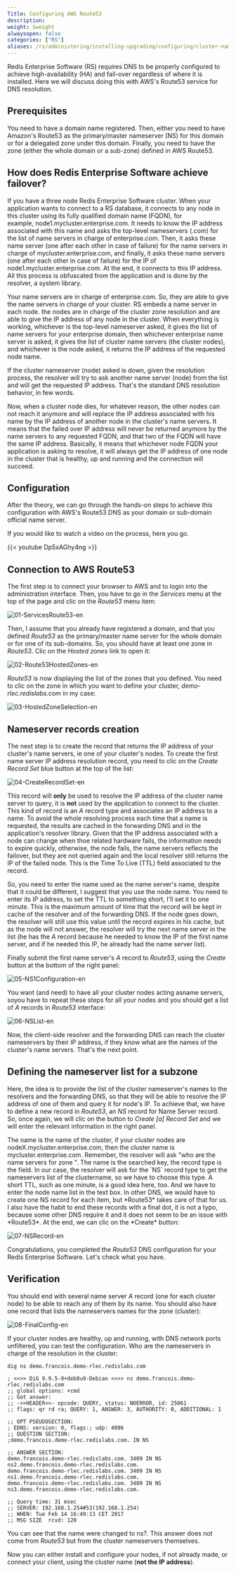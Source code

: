```yaml
---
Title: Configuring AWS Route53
description:
weight: $weight
alwaysopen: false
categories: ["RS"]
aliases: /rs/administering/installing-upgrading/configuring/cluster-name-dns-connection-management/configuring-aws-route53-dns-redis-enterprise
---
```

Redis Enterprise Software (RS) requires DNS to be properly configured to
achieve high-availability (HA) and fail-over regardless of where it is
installed. Here we will discuss doing this with AWS's Route53 service
for DNS resolution.

## Prerequisites

You need to have a domain name registered. Then, either you need to have
Amazon's Route53 as the primary/master nameserver (NS) for this domain
or for a delegated zone under this domain. Finally, you need to have the
zone (either the whole domain or a sub-zone) defined in AWS Route53.

## How does Redis Enterprise Software achieve failover?

If you have a three node Redis Enterprise Software cluster. When your
application wants to connect to a RS database, it connects to any node
in this cluster using its fully qualified domain name (FQDN), for
example, node1.mycluster.enterprise.com. It needs to know the IP address
associated with this name and asks the top-level nameservers (.com) for
the list of name servers in charge of enterprise.com. Then, it asks
these name server (one after each other in case of failure) for the name
servers in charge of mycluster.enterprise.com, and finally, it asks
these name servers (one after each other in case of failure) for the IP
of node1.mycluster.enterprise.com. At the end, it connects to this IP
address. All this process is obfuscated from the application and is done
by the resolver, a system library.

Your name servers are in charge of enterprise.com. So, they are able to
give the name servers in charge of your cluster. RS embeds a name server
in each node. the nodes are in charge of the cluster zone resolution and
are able to give the IP address of any node in the cluster. When
everything is working, whichever is the top-level nameserver asked, it
gives the list of name servers for your enterprise domain, then
whichever enterprise name server is asked, it gives the list of cluster
name servers (the cluster nodes), and whichever is the node asked, it
returns the IP address of the requested node name.

If the cluster nameserver (node) asked is down, given the resolution
process, the resolver will try to ask another name server (node) from
the list and will get the requested IP address. That's the standard DNS
resolution behavior, in few words.

Now, when a cluster node dies, for whatever reason, the other nodes can
not reach it anymore and will replace the IP address associated with his
name by the IP address of another node in the cluster's name servers. It
means that the failed over IP address will never be returned anymore by
the name servers to any requested FQDN, and that two of the FQDN will
have the same IP address. Basically, it means that whichever node FQDN
your application is asking to resolve, it will always get the IP address
of one node in the cluster that is healthy, up and running and the
connection will succeed.

## Configuration

After the theory, we can go through the hands-on steps to achieve this
configuration with AWS's Route53 DNS as your domain or sub-domain
official name server.

If you would like to watch a video on the process, here you go.

{{< youtube Dp5xAGhy4ng >}}

## Connection to AWS Route53

The first step is to connect your browser to AWS and to login into the
administration interface. Then, you have to go in the *Services* menu at
the top of the page and clic on the *Route53* menu item:

![01-ServicesRoute53-en](/images/rs/01-ServicesRoute53-en.png?width=600&height=837)

Then, I assume that you already have registered a domain, and that you
defined *Route53* as the primary/master name server for the whole domain
or for one of its sub-domains. So, you should have at least one zone in
*Route53*. Clic on the *Hosted zones* link to open it:

![02-Route53HostedZones-en](/images/rs/02-Route53HostedZones-en.png?width=600&height=237)

*Route53* is now displaying the list of the zones that you defined. You
need to clic on the zone in which you want to define your cluster,
*demo-rlec.redislabs.com* in my case:

![03-HostedZoneSelection-en](/images/rs/03-HostedZoneSelection-en.png?width=600&height=206)

## Nameserver records creation

The next step is to create the record that returns the IP address of
your cluster's name servers, ie one of your cluster's nodes. To create
the first name server IP address resolution record, you need to clic on
the *Create Record Set* blue button at the top of the list:

![04-CreateRecordSet-en](/images/rs/04-CreateRecordSet-en.png?width=600&height=189)

This record will **only** be used to resolve the IP address of the
cluster name server to query, it is **not** used by the application to
connect to the cluster. This kind of record is an *A* record type and
associates an IP address to a name. To avoid the whole resolving process
each time that a name is requested, the results are cached in the
forwarding DNS and in the application's resolver library. Given that the
IP address associated with a node can change when thoe related hardware
fails, the information needs to expire quickly, otherwise, the node
fails, the name servers reflects the failover, but they are not queried
again and the local resolver still returns the IP of the failed node.
This is the Time To Live (TTL) field associated to the record.

So, you need to enter the name used as the name server's name, despite
that it could be different, I suggest that you use the node name. You
need to enter its IP address, to set the TTL to something short, I'll
set it to one minute. This is the maximum amount of time that the record
will be kept in cache of the resolver and of the forwarding DNS. If the
node goes down, the resolver will still use this value until the record
expires in his cache, but as the node will not answer, the resolver will
try the next name server in the list (he has the *A* record because he
needed to know the IP of the first name server, and if he needed this
IP, he already had the name server list).

Finally submit the first name server's *A* record to *Route53*, using
the *Create* button at the bottom of the right panel:

![05-NS1Configuration-en](/images/rs/05-NS1Configuration-en.png?width=400&height=802)

You want (and need) to have all your cluster nodes acting asname
servers, soyou have to repeat these steps for all your nodes and you
should get a list of *A* records in *Route53* interface:

![06-NSList-en](/images/rs/06-NSList-en.png?width=600&height=133)

Now, the client-side resolver and the forwarding DNS can reach the
cluster nameservers by their IP address, if they know what are the names
of the cluster's name servers. That's the next point.

## Defining the nameserver list for a subzone

Here, the idea is to provide the list of the cluster nameserver's names
to the resolvers and the forwarding DNS, so that they will be able to
resolve the IP address of one of them and query it for node's IP. To
achieve that, we have to define a new record in *Route53*, an *NS*
record for Name Server record. So, once again, we will clic on the
button to *Create \[a\] Record Set* and we will enter the relevant
information in the right panel.

The name is the name of the cluster, if your cluster nodes are
nodeX.mycluster.enterprise.com, then the cluster name is
mycluster.enterprise.com. Remember, the resolver will ask "who are the
name servers for zone ". The name is the searched key, the record type
is the field. In our case, the resolver will ask for the \`NS\` record
type to get the nameservers list of the clustername, so we have to
choose this type. A short TTL, such as one minute, is a good idea here,
too. And we have to enter the node name list in the text box. In other
DNS, we would have to create one NS record for each item, but
\*Route53\* takes care of that for us. I also have the habit to end
these records with a final dot, it is not a typo, because some other DNS
require it and it does not seem to be an issue with \*Route53\*. At the
end, we can clic on the \*Create\* button:

![07-NSRecord-en](/images/rs/07-NSRecord-en.png?width=400&height=817)

Congratulations, you completed the *Route53* DNS configuration for your
Redis Enterprise Software. Let's check what you have.

## Verification

You should end with several name server *A* record (one for each cluster
node) to be able to reach any of them by its name. You should also have
one record that lists the nameservers names for the zone (cluster):

![08-FinalConfig-en](/images/rs/08-FinalConfig-en.png?width=600&height=155)

If your cluster nodes are healthy, up and running, with DNS network
ports unfiltered, you can test the configuration. Who are the
nameservers in charge of the resolution in the cluster:

```src
dig ns demo.francois.demo-rlec.redislabs.com

; <<>> DiG 9.9.5-9+deb8u9-Debian <<>> ns demo.francois.demo-rlec.redislabs.com
;; global options: +cmd
;; Got answer:
;; ->>HEADER<<- opcode: QUERY, status: NOERROR, id: 25061
;; flags: qr rd ra; QUERY: 1, ANSWER: 3, AUTHORITY: 0, ADDITIONAL: 1

;; OPT PSEUDOSECTION:
; EDNS: version: 0, flags:; udp: 4096
;; QUESTION SECTION:
;demo.francois.demo-rlec.redislabs.com. IN NS

;; ANSWER SECTION:
demo.francois.demo-rlec.redislabs.com. 3409 IN NS ns2.demo.francois.demo-rlec.redislabs.com.
demo.francois.demo-rlec.redislabs.com. 3409 IN NS ns1.demo.francois.demo-rlec.redislabs.com.
demo.francois.demo-rlec.redislabs.com. 3409 IN NS ns3.demo.francois.demo-rlec.redislabs.com.

;; Query time: 31 msec
;; SERVER: 192.168.1.254#53(192.168.1.254)
;; WHEN: Tue Feb 14 16:49:13 CET 2017
;; MSG SIZE  rcvd: 120
```

You can see that the name were changed to ns?. This answer does not come
from *Route53* but from the cluster nameservers themselves.

Now you can either install and configure your nodes, if not already
made, or connect your client, using the cluster name (**not the IP
address**).
